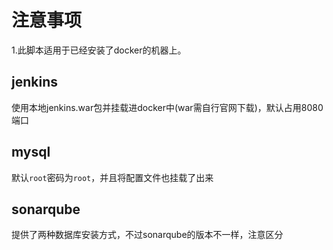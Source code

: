 # 注意事项
1.此脚本适用于已经安装了docker的机器上。

## jenkins
使用本地jenkins.war包并挂载进docker中(war需自行官网下载)，默认占用8080端口

## mysql
默认`root`密码为`root`，并且将配置文件也挂载了出来

## sonarqube

提供了两种数据库安装方式，不过sonarqube的版本不一样，注意区分

